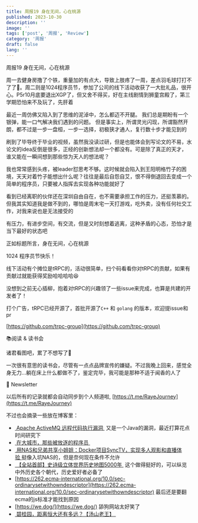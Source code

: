 ```yaml
---
title: 周报19 身在无间，心在桃源
published: 2023-10-30
description: ''
image: ''
tags: ['post', '周报', 'Review']
category: '周报'
draft: false
lang: ''
---
```

  周报19 身在无间，心在桃源


<!-- ![Group 1](./attachments/bafybeiczinjsznafowe7lawtyemsfqdvsjnh4kf5hga3ud5groiirog7sq.png) -->


周一去健身房撸了个铁，重量加的有点大，导致上肢疼了一周，差点羽毛球打打不了了🤣。周二则是1024程序员节，参加了公司的线下活动收获了一大批礼品，很开心。P5r10月底要退出XGP了，但又舍不得买，好在主线剧情到狮童宫殿了，第三学期恐怕来不及玩了，先肝着


最近一周仿佛又陷入到了思维的泥淖中，怎么都迈不开腿。
我们总是期盼有一个银弹，能一口气解决我们遇到的问题。
但是事实上，所谓灵光闪现，所谓豁然开朗，都不过是一步一盘桓，一步一选择，初极狭才通人，复行数十步才能见到的

刷到了毕导终于毕业的视频，虽然我没读过研，但是也能体会到写论文的不易，水论文的idea反倒是很多，正经的创新想法却一个都没有。可是除了真正的天才，谁又能在一瞬间想到那些惊为天人的想法呢？

我也常常感到头疼，被leader怼思考不够。这时候就会陷入到王阳明格竹子的困境，天天对着竹子能想出什么呢？往往是最后自怨自艾，恨不得倒退回去变成一个简单的程序员，只要被人指挥去实现各种功能就好了

看到已经离职的伙伴还在深圳自由自在，也不需要承担工作的压力，还挺羡慕的。但我其实知道我是做不到的，哪怕是周末宅一天打游戏，吃外卖，没有任何社交工作，对我来说也是无法接受的

有压力，有进步空间，有交流，但是又时刻想着逃离，这种矛盾的心态，恐怕才是当下最好的状态吧

正如标题所言，身在无间，心在桃源


 1024 程序员节快乐！

线下活动有个摊位是tRPC的，活动很简单，扫个码看看你对tRPC的贡献，如果有贡献过就能获得奖励哈哈哈哈😆

没想到之前无心插柳，抱着对tRPC的兴趣领了一些issue来完成，也算是共建的开发者了！

<!-- ![DraggedImage](./attachments/bafybeigph4l45l7hjmku7yjjdyrforrl3o3ppe6o76tvc2xmyuao24pwqu.png) -->


打个广告，tRPC已经开源了，首批开源了`C++` 和 `golang` 的版本，欢迎提issue和pr
 
[https://github.com/trpc-group](https://github.com/trpc-group)


 📚阅读 & 读书会


<!-- ![DraggedImage-1](./attachments/bafkreidgt26gyhq6i3udgokcv4rwb44xxf3squc654egqzjqkqr6u7tcgm.jpeg) -->

<!-- ![DraggedImage-3](./attachments/bafkreicqeys7huuc7lm47tnf4f3vilh5vcpsyvsphupy5pk3h3l5hzimuq.jpeg) -->

<!-- ![DraggedImage-2](./attachments/bafkreih7es3zpm67ikxkyxddw2mhdwowe7umfgtewshgdtzxsmr3moi2d4.jpeg) -->


诸君看图吧，累了不想写了🤣

一次很有意思的读书会，尽管有一点点品牌宣传的嫌疑。不过我晚上回来，感觉全身无力…躺在床上什么都做不了，鉴定完毕，我可能是那种不适于闻香的人了



 📮 Newsletter

以后所有的记录就都会自动同步到个人频道啦, [https://t.me/RayeJourney](https://t.me/RayeJourney)

不过也会摘录一些放在博客里：

- [ Apache ActiveMQ 远程代码执行漏洞 ](https://mp.weixin.qq.com/s/ZWYYFu0q_riKNlEyz6EDbw) 又是一个Java的漏洞，最近打算花点时间研究下
- [ 在大城市，那些被放逐的程序员 ](https://mp.weixin.qq.com/s/Er2I9edCx1P40oPWGdTpjA)
- [ 用NAS和兄弟共享小姐姐：Docker项目SyncTV，实现多人观影和直播体验 ](https://panda995.xyz/network/3593.html)挺像入坑NAS的，但是奈何现在条件不允许
- [ 【全站首部】史诗级立体世界历史地图5000年 ](https://www.bilibili.com/video/BV14R4y1u7nm) 这个做得挺好的，可以纵览中外历史各个朝代，历史爱好者必备了
- [https://262.ecma-international.org/10.0/sec-ordinarysetwithowndescriptor](https://262.ecma-international.org/10.0/sec-ordinarysetwithowndescriptor) 最后还是要翻ecma的js标准才能找到原因
- [https://we.dog/](https://we.dog/) 舔狗网站太好笑了
- [ 碧桂园，距离恒大还有多远？【汤山老王】 ](https://www.youtube.com/watch?v=N7v84mRU2Ag)



[]()